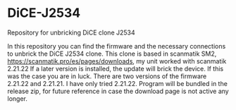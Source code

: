 # DiCE-J2534
Repository for unbricking DiCE clone J2534


In this repository you can find the firmware and the necessary connections to unbrick the DiCE J2534 clone.
This clone is based in scanmatik SM2, https://scanmatik.pro/es/pages/downloads, my unit worked with scanmatik 2.21.22
If a later version is installed, the update will brick the device. If this was the case you are in luck.
There are two versions of the firmware 2.21.22 and 2.21.21. I have only tried 2.21.22.
Program will be bundled in the release zip, for future reference in case the download page is not active any longer.


